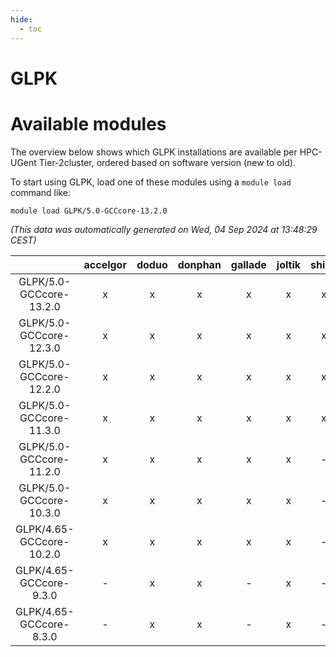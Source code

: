 ```yaml
---
hide:
  - toc
---
```


GLPK
====

# Available modules


The overview below shows which GLPK installations are available per HPC-UGent Tier-2cluster, ordered based on software version (new to old).

To start using GLPK, load one of these modules using a `module load` command like:

```shell
module load GLPK/5.0-GCCcore-13.2.0
```

*(This data was automatically generated on Wed, 04 Sep 2024 at 13:48:29 CEST)*  

| |accelgor|doduo|donphan|gallade|joltik|shinx|skitty|
| :---: | :---: | :---: | :---: | :---: | :---: | :---: | :---: |
|GLPK/5.0-GCCcore-13.2.0|x|x|x|x|x|x|x|
|GLPK/5.0-GCCcore-12.3.0|x|x|x|x|x|x|x|
|GLPK/5.0-GCCcore-12.2.0|x|x|x|x|x|x|x|
|GLPK/5.0-GCCcore-11.3.0|x|x|x|x|x|x|x|
|GLPK/5.0-GCCcore-11.2.0|x|x|x|x|x|-|x|
|GLPK/5.0-GCCcore-10.3.0|x|x|x|x|x|-|x|
|GLPK/4.65-GCCcore-10.2.0|x|x|x|x|x|-|x|
|GLPK/4.65-GCCcore-9.3.0|-|x|x|-|x|-|x|
|GLPK/4.65-GCCcore-8.3.0|-|x|x|-|x|-|x|
